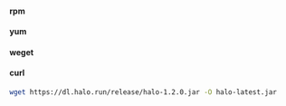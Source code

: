 #### rpm

#### yum

#### weget

#### curl

```bash
wget https://dl.halo.run/release/halo-1.2.0.jar -O halo-latest.jar
```